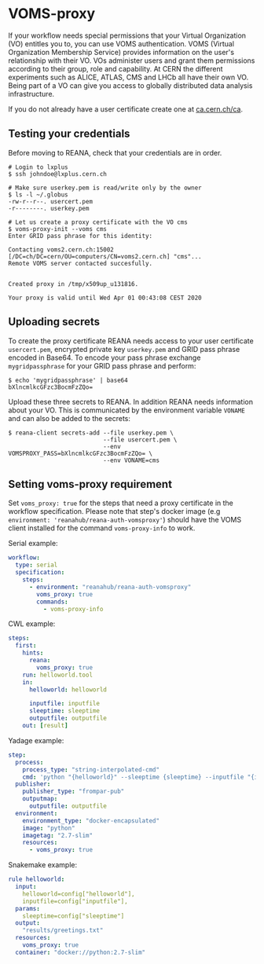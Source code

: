 # VOMS-proxy

If your workflow needs special permissions that your Virtual Organization (VO) entitles you to, you can use VOMS authentication. VOMS (Virtual Organization Membership Service) provides information on the user's relationship with their VO. VOs administer users and grant them permissions according to their group, role and capability. At CERN the different experiments such as ALICE, ATLAS, CMS and LHCb all have their own VO. Being part of a VO can give you access to globally distributed data analysis infrastructure.

If you do not already have a user certificate create one at [ca.cern.ch/ca](https://ca.cern.ch/ca/).

## Testing your credentials

Before moving to REANA, check that your credentials are in order.

```console
# Login to lxplus
$ ssh johndoe@lxplus.cern.ch

# Make sure userkey.pem is read/write only by the owner
$ ls -l ~/.globus
-rw-r--r--. usercert.pem
-r--------. userkey.pem

# Let us create a proxy certificate with the VO cms
$ voms-proxy-init --voms cms
Enter GRID pass phrase for this identity:

Contacting voms2.cern.ch:15002 [/DC=ch/DC=cern/OU=computers/CN=voms2.cern.ch] "cms"...
Remote VOMS server contacted succesfully.


Created proxy in /tmp/x509up_u131816.

Your proxy is valid until Wed Apr 01 00:43:08 CEST 2020
```

## Uploading secrets

To create the proxy certificate REANA needs access to your user certificate `usercert.pem`, encrypted private key `userkey.pem` and GRID pass phrase encoded in Base64. To encode your pass phrase exchange `mygridpassphrase` for your GRID pass phrase and perform:

```console
$ echo 'mygridpassphrase' | base64
bXlncmlkcGFzc3BocmFzZQo=
```

Upload these three secrets to REANA. In addition REANA needs information about your VO. This is communicated by the environment variable `VONAME` and can also be added to the secrets:

```console
$ reana-client secrets-add --file userkey.pem \
                           --file usercert.pem \
                           --env VOMSPROXY_PASS=bXlncmlkcGFzc3BocmFzZQo= \
                           --env VONAME=cms
```

## Setting voms-proxy requirement

Set `voms_proxy: true` for the steps that need a proxy certificate in the workflow specification.
Please note that step's docker image (e.g `environment: 'reanahub/reana-auth-vomsproxy'`)
should have the VOMS client installed for the command `voms-proxy-info` to work.

Serial example:

```yaml hl_lines="6"
workflow:
  type: serial
  specification:
    steps:
      - environment: "reanahub/reana-auth-vomsproxy"
        voms_proxy: true
        commands:
          - voms-proxy-info
```

CWL example:

```yaml hl_lines="5"
steps:
  first:
    hints:
      reana:
        voms_proxy: true
    run: helloworld.tool
    in:
      helloworld: helloworld

      inputfile: inputfile
      sleeptime: sleeptime
      outputfile: outputfile
    out: [result]
```

Yadage example:

```yaml hl_lines="14"
step:
  process:
    process_type: "string-interpolated-cmd"
    cmd: 'python "{helloworld}" --sleeptime {sleeptime} --inputfile "{inputfile}" --outputfile "{outputfile}"'
  publisher:
    publisher_type: "frompar-pub"
    outputmap:
      outputfile: outputfile
  environment:
    environment_type: "docker-encapsulated"
    image: "python"
    imagetag: "2.7-slim"
    resources:
      - voms_proxy: true
```

Snakemake example:

```yaml hl_lines="10"
rule helloworld:
  input: 
    helloworld=config["helloworld"],
    inputfile=config["inputfile"],
  params: 
    sleeptime=config["sleeptime"]
  output: 
    "results/greetings.txt"
  resources:
    voms_proxy: true
  container: "docker://python:2.7-slim"
```
